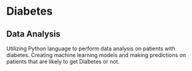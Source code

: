 # Diabetes 
## Data Analysis
Utilizing Python language to perform data analysis on patients with diabetes. Creating machine learning models and making predictions on patients that are likely to get Diabetes or not.

